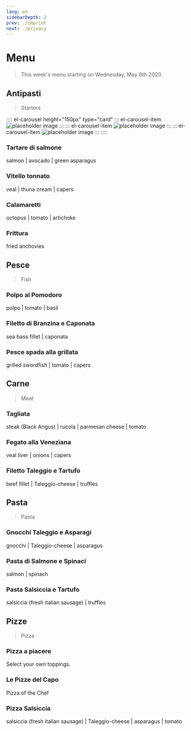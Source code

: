 ```yaml
---
lang: en
sidebarDepth: 2
prev: ./imprint
next: ./privacy
---
```


# Menu

> This week's menu starting on Wednesday, May 6th 2020.

## Antipasti

> Starters

:::: el-carousel height="150px" type="card"
::: el-carousel-item
![placeholder image](https://via.placeholder.com/300x100.png?text=Da+Michele+Test1)
:::
::: el-carousel-item
![placeholder image](https://via.placeholder.com/300x100.png?text=Da+Michele+Test2)
:::
::: el-carousel-item
![placeholder image](https://via.placeholder.com/300x100.png?text=Da+Michele+Test3)
:::
::::

### Tartare di salmone

salmon | avocado | green asparagus

### Vitello tonnato

veal | thuna cream | capers

### Calamaretti

octopus | tomato | artichoke

### Frittura

fried anchovies

## Pesce

> Fish

### Polpo al Pomodoro

polpo | tomato | basil

### Filetto di Branzina e Caponata

sea bass fillet | caponata

### Pesce spada alla grillata

grilled swordfish | tomato | capers

## Carne

> Meat

### Tagliata

steak (Black Angus) | rucola | parmesan cheese | tomato

### Fegato alla Veneziana

veal liver | onions | capers

### Filetto Taleggio e Tartufo

beef fillet | Taleggio-cheese | truffles

## Pasta

> Pasta

### Gnocchi Taleggio e Asparagi

gnocchi | Taleggio-cheese | asparagus

### Pasta di Salmone e Spinaci

salmon | spinach

### Pasta Salsiccia e Tartufo

salsiccia (fresh italian sausage) | truffles

## Pizze

> Pizza

### Pizza a piacere

Select your own toppings.

### Le Pizze del Capo

Pizza of the Chef

### Pizza Salsiccia

salsiccia (fresh italian sausage) | Taleggio-cheese | asparagus | tomato
